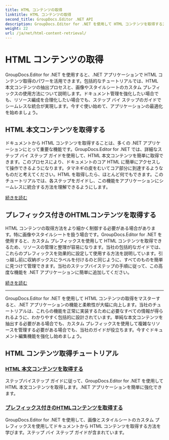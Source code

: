 ```yaml
---
title: HTML コンテンツの取得
linktitle: HTML コンテンツの取得
second_title: GroupDocs.Editor .NET API
description: GroupDocs.Editor for .NET を使用して HTML コンテンツを取得する方法について説明します。本文コンテンツとカスタム プレフィックスを取得するためのステップ バイ ステップ ガイドが含まれています。
weight: 22
url: /ja/net/html-content-retrieval/
---
```


# HTML コンテンツの取得

GroupDocs.Editor for .NET を使用すると、.NET アプリケーションで HTML コンテンツ取得のパワーを活用できます。包括的なチュートリアルでは、HTML 本文コンテンツの抽出プロセスと、画像やスタイルシートのカスタム プレフィックスの使用方法について説明します。ドキュメント管理を強化したい場合でも、リソース編成を合理化したい場合でも、ステップ バイ ステップのガイドでシームレスな統合が実現します。今すぐ使い始めて、アプリケーションの最適化を始めましょう。

## HTML 本文コンテンツを取得する

ドキュメントから HTML コンテンツを取得することは、多くの .NET アプリケーションにとって重要な機能です。GroupDocs.Editor for .NET では、詳細なステップ バイ ステップ ガイドを使用して、HTML 本文コンテンツを簡単に取得できます。このプロセスにより、ドキュメントのコア HTML に簡単にアクセスして操作できるようになります。タマネギの皮をむいてコア部分に到達するようなものだと考えてください。HTML を取得したら、ほとんど何でもできます。このチュートリアルでは、各ステップをガイドし、この機能をアプリケーションにシームレスに統合する方法を理解できるようにします。

[続きを読む](./retrieve-html-body-content/)

## プレフィックス付きのHTMLコンテンツを取得する

HTML コンテンツの取得方法をより細かく制御する必要がある場合があります。特に画像やスタイルシートを扱う場合です。GroupDocs.Editor for .NET を使用すると、カスタム プレフィックスを使用して HTML コンテンツを取得できるため、リソースの管理と整理が容易になります。当社の包括的なガイドでは、これらのプレフィックスを効果的に設定して使用する方法を説明しています。引っ越し前に収納ボックスにラベルを付けるのと同じように、すべてのものを簡単に見つけて管理できます。当社のステップバイステップの手順に従って、この高度な機能を .NET アプリケーションに簡単に追加してください。

[続きを読む](./retrieve-html-content-with-prefix/)

---

GroupDocs.Editor for .NET を使用して HTML コンテンツの取得をマスターすると、.NET アプリケーションの機能と柔軟性が大幅に向上します。当社のチュートリアルは、これらの機能を正常に実装するために必要なすべての情報が得られるように、わかりやすく包括的に設計されています。単純な本文コンテンツを抽出する必要がある場合でも、カスタム プレフィックスを使用して複雑なリソースを管理する必要がある場合でも、当社のガイドが役立ちます。今すぐドキュメント編集機能を強化し始めましょう。
## HTML コンテンツ取得チュートリアル
### [HTML 本文コンテンツを取得する](./retrieve-html-body-content/)
ステップバイステップ ガイドに従って、GroupDocs.Editor for .NET を使用して HTML 本文コンテンツを取得します。.NET アプリケーションを簡単に強化できます。
### [プレフィックス付きのHTMLコンテンツを取得する](./retrieve-html-content-with-prefix/)
GroupDocs.Editor for .NET を使用して、画像とスタイルシートのカスタム プレフィックスを使用してドキュメントから HTML コンテンツを取得する方法を学びます。ステップ バイ ステップ ガイドが含まれています。